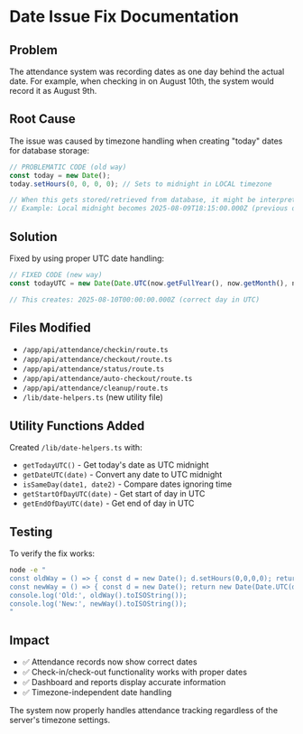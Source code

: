 # Date Issue Fix Documentation

## Problem
The attendance system was recording dates as one day behind the actual date. For example, when checking in on August 10th, the system would record it as August 9th.

## Root Cause
The issue was caused by timezone handling when creating "today" dates for database storage:

```javascript
// PROBLEMATIC CODE (old way)
const today = new Date();
today.setHours(0, 0, 0, 0); // Sets to midnight in LOCAL timezone

// When this gets stored/retrieved from database, it might be interpreted as UTC
// Example: Local midnight becomes 2025-08-09T18:15:00.000Z (previous day in UTC)
```

## Solution
Fixed by using proper UTC date handling:

```javascript
// FIXED CODE (new way)
const todayUTC = new Date(Date.UTC(now.getFullYear(), now.getMonth(), now.getDate()));

// This creates: 2025-08-10T00:00:00.000Z (correct day in UTC)
```

## Files Modified
- `/app/api/attendance/checkin/route.ts`
- `/app/api/attendance/checkout/route.ts`
- `/app/api/attendance/status/route.ts`
- `/app/api/attendance/auto-checkout/route.ts`
- `/app/api/attendance/cleanup/route.ts`
- `/lib/date-helpers.ts` (new utility file)

## Utility Functions Added
Created `/lib/date-helpers.ts` with:
- `getTodayUTC()` - Get today's date as UTC midnight
- `getDateUTC(date)` - Convert any date to UTC midnight
- `isSameDay(date1, date2)` - Compare dates ignoring time
- `getStartOfDayUTC(date)` - Get start of day in UTC
- `getEndOfDayUTC(date)` - Get end of day in UTC

## Testing
To verify the fix works:
```bash
node -e "
const oldWay = () => { const d = new Date(); d.setHours(0,0,0,0); return d; };
const newWay = () => { const d = new Date(); return new Date(Date.UTC(d.getFullYear(), d.getMonth(), d.getDate())); };
console.log('Old:', oldWay().toISOString());
console.log('New:', newWay().toISOString());
"
```

## Impact
- ✅ Attendance records now show correct dates
- ✅ Check-in/check-out functionality works with proper dates  
- ✅ Dashboard and reports display accurate information
- ✅ Timezone-independent date handling

The system now properly handles attendance tracking regardless of the server's timezone settings.
